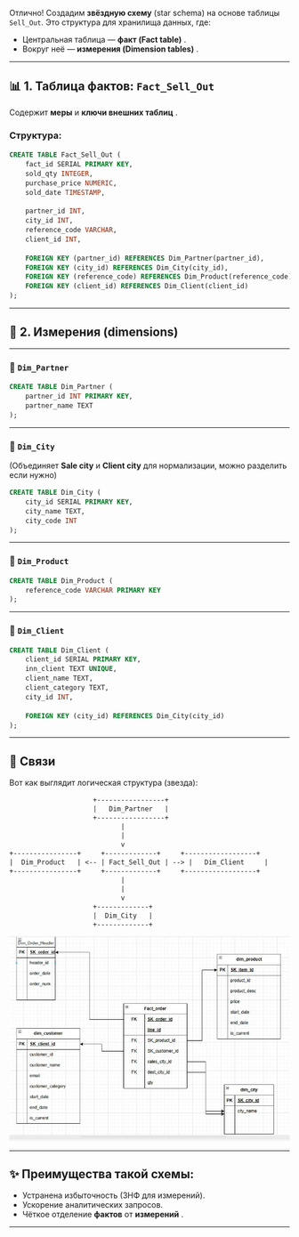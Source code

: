 Отлично! Создадим **звёздную схему** (star schema) на основе таблицы `Sell_Out`. Это структура для хранилища данных, где:

* Центральная таблица —  **факт (Fact table)** .
* Вокруг неё —  **измерения (Dimension tables)** .

---

## 📊 **1. Таблица фактов: `Fact_Sell_Out`**

Содержит **меры** и  **ключи внешних таблиц** .

### Структура:

```sql
CREATE TABLE Fact_Sell_Out (
    fact_id SERIAL PRIMARY KEY,
    sold_qty INTEGER,
    purchase_price NUMERIC,
    sold_date TIMESTAMP,
  
    partner_id INT,
    city_id INT,
    reference_code VARCHAR,
    client_id INT,

    FOREIGN KEY (partner_id) REFERENCES Dim_Partner(partner_id),
    FOREIGN KEY (city_id) REFERENCES Dim_City(city_id),
    FOREIGN KEY (reference_code) REFERENCES Dim_Product(reference_code),
    FOREIGN KEY (client_id) REFERENCES Dim_Client(client_id)
);
```

---

## 📐 **2. Измерения (dimensions)**

---

### 📁 `Dim_Partner`

```sql
CREATE TABLE Dim_Partner (
    partner_id INT PRIMARY KEY,
    partner_name TEXT
);
```

---

### 🌆 `Dim_City`

(Объединяет **Sale city** и **Client city** для нормализации, можно разделить если нужно)

```sql
CREATE TABLE Dim_City (
    city_id SERIAL PRIMARY KEY,
    city_name TEXT,
    city_code INT
);
```

---

### 🛒 `Dim_Product`

```sql
CREATE TABLE Dim_Product (
    reference_code VARCHAR PRIMARY KEY
);
```

---

### 👤 `Dim_Client`

```sql
CREATE TABLE Dim_Client (
    client_id SERIAL PRIMARY KEY,
    inn_client TEXT UNIQUE,
    client_name TEXT,
    client_category TEXT,
    city_id INT,
  
    FOREIGN KEY (city_id) REFERENCES Dim_City(city_id)
);
```

---

## 🔗 **Связи**

Вот как выглядит логическая структура (звезда):

```
                     +-----------------+
                     |   Dim_Partner   |
                     +-----------------+
                            |
                            |
                            v
+----------------+     +-------------+     +------------------+
|  Dim_Product   | <-- | Fact_Sell_Out | --> |   Dim_Client     |
+----------------+     +-------------+     +------------------+
                            |
                            |
                            v
                     +-------------+
                     |  Dim_City   |
                     +-------------+
```

![alt text](image.png)

---

## ✨ Преимущества такой схемы:

* Устранена избыточность (3НФ для измерений).
* Ускорение аналитических запросов.
* Чёткое отделение **фактов** от  **измерений** .

---
